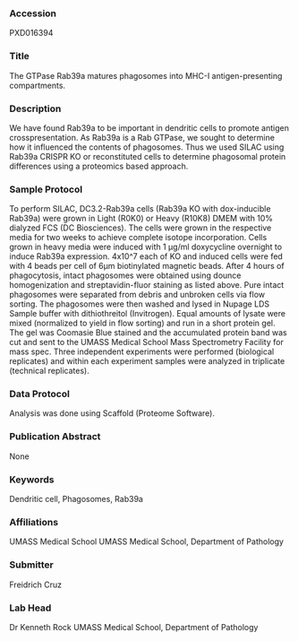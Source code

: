 ### Accession
PXD016394

### Title
The GTPase Rab39a matures phagosomes into MHC-I antigen-presenting compartments.

### Description
We have found Rab39a to be important in dendritic cells to promote antigen crosspresentation. As Rab39a is a Rab GTPase, we sought to determine how it influenced the contents of phagosomes. Thus we used SILAC using Rab39a CRISPR KO or reconstituted cells to determine phagosomal protein differences using a proteomics based approach.

### Sample Protocol
To perform SILAC, DC3.2-Rab39a cells (Rab39a KO with dox-inducible Rab39a) were grown in Light (R0K0) or Heavy (R10K8) DMEM with 10% dialyzed FCS (DC Biosciences). The cells were grown in the respective media for two weeks to achieve complete isotope incorporation. Cells grown in heavy media were induced with 1 µg/ml doxycycline overnight to induce Rab39a expression. 4x10^7 each of KO and induced cells were fed with 4 beads per cell of 6µm biotinylated magnetic beads. After 4 hours of phagocytosis, intact phagosomes were obtained using dounce homogenization and streptavidin-fluor staining as listed above. Pure intact phagosomes were separated from debris and unbroken cells via flow sorting. The phagosomes were then washed and lysed in Nupage LDS Sample buffer with dithiothreitol (Invitrogen). Equal amounts of lysate were mixed (normalized to yield in flow sorting) and run in a short protein gel. The gel was Coomasie Blue stained and the accumulated protein band was cut and sent to the UMASS Medical School Mass Spectrometry Facility for mass spec. Three independent experiments were performed (biological replicates) and within each experiment samples were analyzed in triplicate  (technical replicates).

### Data Protocol
Analysis was done using Scaffold (Proteome Software).

### Publication Abstract
None

### Keywords
Dendritic cell, Phagosomes, Rab39a

### Affiliations
UMASS Medical School
UMASS Medical School, Department of Pathology

### Submitter
Freidrich Cruz

### Lab Head
Dr Kenneth Rock
UMASS Medical School, Department of Pathology


